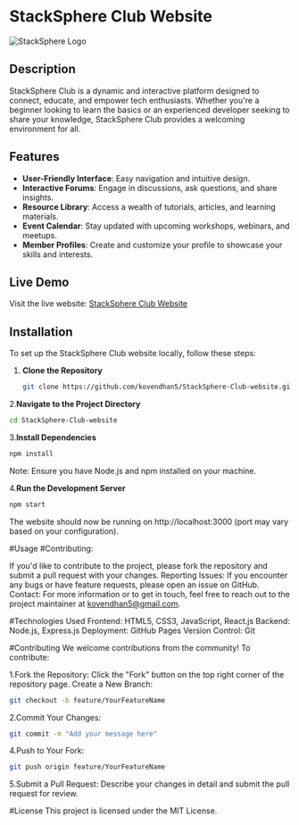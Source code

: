 # StackSphere Club Website

![StackSphere Logo](https://kovendhan5.github.io/StackSphere-Club-website/assets/images/logo.png)  
<!-- Replace the above logo URL with the actual path to your logo image -->

## Description

StackSphere Club is a dynamic and interactive platform designed to connect, educate, and empower tech enthusiasts. Whether you're a beginner looking to learn the basics or an experienced developer seeking to share your knowledge, StackSphere Club provides a welcoming environment for all.

## Features

- **User-Friendly Interface**: Easy navigation and intuitive design.
- **Interactive Forums**: Engage in discussions, ask questions, and share insights.
- **Resource Library**: Access a wealth of tutorials, articles, and learning materials.
- **Event Calendar**: Stay updated with upcoming workshops, webinars, and meetups.
- **Member Profiles**: Create and customize your profile to showcase your skills and interests.

## Live Demo

Visit the live website: [StackSphere Club Website](https://kovendhan5.github.io/StackSphere-Club-website/)

## Installation

To set up the StackSphere Club website locally, follow these steps:

1. **Clone the Repository**

   ```bash
   git clone https://github.com/kovendhan5/StackSphere-Club-website.git
   ````
2.**Navigate to the Project Directory**
```bash
cd StackSphere-Club-website
```

3.**Install Dependencies**
```bash
npm install
```
Note: Ensure you have Node.js and npm installed on your machine.

4.**Run the Development Server**
```bash
npm start
```
The website should now be running on http://localhost:3000 (port may vary based on your configuration).


#Usage
#Contributing:

If you'd like to contribute to the project, please fork the repository and submit a pull request with your changes.
Reporting Issues: If you encounter any bugs or have feature requests, please open an issue on GitHub.
Contact: For more information or to get in touch, feel free to reach out to the project maintainer at kovendhan5@gmail.com.

#Technologies Used
Frontend: HTML5, CSS3, JavaScript, React.js
Backend: Node.js, Express.js
Deployment: GitHub Pages
Version Control: Git

#Contributing
We welcome contributions from the community! To contribute:

1.Fork the Repository: Click the "Fork" button on the top right corner of the repository page.
Create a New Branch:
```bash
git checkout -b feature/YourFeatureName
```
2.Commit Your Changes:
```bash
git commit -m "Add your message here"
````
4.Push to Your Fork:
```bash
git push origin feature/YourFeatureName
```
5.Submit a Pull Request: Describe your changes in detail and submit the pull request for review.

#License
This project is licensed under the MIT License.
